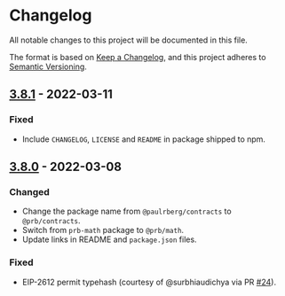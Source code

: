 # Changelog

All notable changes to this project will be documented in this file.

The format is based on [Keep a Changelog](https://keepachangelog.com/en/1.0.0/), and this project adheres to [Semantic Versioning](https://semver.org/spec/v2.0.0.html).

## [3.8.1] - 2022-03-11

### Fixed

- Include `CHANGELOG`, `LICENSE` and `README` in package shipped to npm.

## [3.8.0] - 2022-03-08

### Changed

- Change the package name from `@paulrberg/contracts` to `@prb/contracts`.
- Switch from `prb-math` package to `@prb/math`.
- Update links in README and `package.json` files.

### Fixed

- EIP-2612 permit typehash (courtesy of @surbhiaudichya via PR [#24](https://github.com/paulrberg/prb-contracts/pull/24)).

[3.8.1]: https://github.com/paulrberg/prb-math/compare/v3.8.0...v3.8.1
[3.8.0]: https://github.com/paulrberg/prb-contracts/releases/tag/v3.8.0

